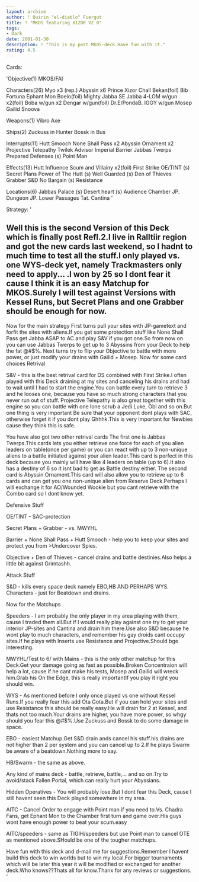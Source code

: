 ```yaml
---
layout: archive
author: ! Quirin "el-diablo" Fuergut
title: ! "MKOS featuring XIZOR V2 0"
tags:
- Dark
date: 2001-01-30
description: ! "This is my post MKOS-deck.Have fun with it."
rating: 4.5
---
```

Cards: 

'Objective(1)
MKOS/FAI

Characters(26)
Myo x3 (rep.)
Abyssin x6
Prince Xizor
Chall Bekan(foil)
Bib Fortuna
Ephant Mon
Boelo(foil)
Mighty Jabba
SE Jabba
4-LOM w/gun x2(foil)
Boba w/gun x2
Dengar w/gun(foil)
Dr.E/PondaB.
IGGY w/gun
Mosep
Gailid
Snoova

Weapons(1)
Vibro Axe

Ships(2)
Zuckuss in Hunter
Bossk in Bus

Interrupts(11)
Hutt Smooch
None Shall Pass x2
Abyssin Ornament x2
Projective Telepathy
Twilek Advisor
Imperial Barrier
Jabbas Twerps
Prepared Defenses (s)
Point Man

Effects(13)
Hutt Influence
Scum and Villainy x2(foil)
First Strike
OE/TINT (s)
Secret Plans
Power of The Hutt (s)
Well Guarded (s)
Den of Thieves
Grabber
S&D
No Bargain (s)
Resistance

Locations(6)
Jabbas Palace (s)
Desert heart (s)
Audience Chamber
JP. Dungeon
JP. Lower Passages
Tat. Cantina '

Strategy: '

Well this is the second Version of this Deck which is finally post Refl.2.I live in Ralltiir region and got the new cards last weekend, so I hadnt to much time to test all the stuff.I only played vs. one WYS-deck yet, namely Trackmasters only need to apply... .I won by 25 so I dont fear it cause I think it is an easy Matchup for MKOS.Surely I will test against Versions with Kessel Runs, but Secret Plans and one Grabber should be enough for now.
--------------------------------------------------
Now for the main strategy
First turns pull your sites with JP-gametext and forfit the sites with aliens.If you get some protection stuff like None Shall Pass get Jabba ASAP to AC and play S&V if you got one.So from now on you can use Jabbas Twerps to get up to 3 Abyssins from your Deck to help the fat @#$%.
Next turns try to flip your Objective to battle with more power, or just modify your drains with Gailid + Mosep.
Now for some card choices
Retrival

S&V - this is the best retrival card for DS combined with First Strike.I often played with this Deck draining at my sites and canceling his drains and had to wait until I had to start the engine.You can battle every turn to retrieve 3 and he looses one, because you have so much strong characters that you never run out of stuff.
Projective Telepathy is also great together with this engine so you can battle with one lone scrub a Jedi Luke, Obi and so on.But one thing is very important Be sure that your opponent dont plays with SAC, otherwise forget it if you dont play Ghhhk.This is very important for Newbies cause they think this is safe.

You have also got two other retrival cards
The first one is Jabbas Twerps.This cards lets you either retrieve one force for each of you alien leaders on table(once per game) or you can react with up to 3 non-unique aliens to a battle initiated against your alien leader.This card is perfect in this deck because you mainly will have like 4 leaders on table (up to 6).It also has a destiny of 6 so it isnt bad to get as Battle destiny either.
The second card is Abyssin Ornament.This card will also allow you to retrieve up to 6 cards and can get you one non-unique alien from Reserve Deck.Perhaps I will exchange it for AO/Wounded Wookie but you cant retrieve with the Combo card so I dont know yet.

Defensive Stuff

OE/TINT - SAC-protection

Secret Plans + Grabber - vs. MWYHL

Barrier + None Shall Pass + Hutt Smooch - help you to keep your sites and protect you from >Undercover Spies.

Objective + Den of Thieves - cancel drains and battle destinies.Also helps a little bit against Grimtashh.

Attack Stuff

S&D - kills every space deck namely EBO,HB AND PERHAPS WYS.
Characters - just for Beatdown and drains.

Now for the Matchups

Speeders - I am probably the only player in my area playing with them, cause I traded them all.But if I would really play against one try to get your interior JP-sites and Cantina and drain him there.Use also S&D because he wont play to much characters, and remember his gay droids cant occupy sites.If he plays with Inserts use Resistance and Projective.Should bge interesting.

MWYHL/Test to 6/ with Mains - this is the only other matchup for this Deck.Get your damage going as fast as possible.Broken Concentraion will help a lot, cause if he cant make his tests, Mosep and Gailid will wreck him.Grab his On the Edge, this is really importantIf you play it right you should win.

WYS - As mentioned before I only once played vs one without Kessel Runs.If you really fear this add Ota Gota.But if you can hold your sites and use Resistance this should be really easy.He will drain for 2 at Kessel, and thats not too much.Your drains are higher, you have more power, so whgy should you fear this @#$%.Use Zuckuss and Bossk to do some damage in space.

EBO - easiest Matchup.Get S&D drain ands cancel his stuff.his drains are not higher than 2 per system and you can cancel up to 2.If he plays Swarm be aware of a beatdown.Nothing more to say.

HB/Swarm - the same as above.

Any kind of mains deck - battle, retrieve, battle,... and so on.Try to avoid/stack Fallen Portal, which can really hurt your Abyssians.

Hidden Operatives - You will probably lose.But I dont fear this Deck, cause I still havent seen this Deck played somewhere in my area.

AITC - Cancel Order to engage with Point man if you need to.Vs. Chadra Fans, get Ephant Mon to the Chamber first turn and game over.His guys wont have enough power to beat your scum.easy

AITC/speeders - same as TIGIH/speeders but use Point man to cancel OTE as mentioned above.SHould be one of the tougher matchups.

Have fun with this deck and d-mail me for suggestions.Remember I havent build this deck to win worlds but to win my local.For bigger tournaments which will be later this year it will be modified or exchanged for another deck.Who knows??Thats all for know.Thanx for any reviews or suggestions. '